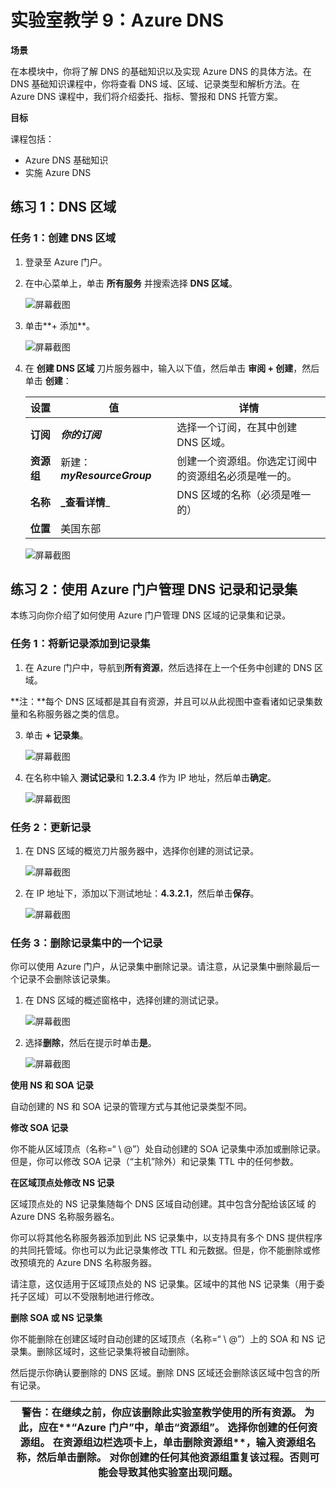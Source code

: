 ﻿---
lab:
    title: '实验室教学 9：Azure DNS'
    module: '模块 2 - 实施平台保护'
---

# 实验室教学 9：Azure DNS


**场景**

在本模块中，你将了解 DNS 的基础知识以及实现 Azure DNS 的具体方法。在 DNS 基础知识课程中，你将查看 DNS 域、区域、记录类型和解析方法。在 Azure DNS 课程中，我们将介绍委托、指标、警报和 DNS 托管方案。 

**目标**

课程包括：

 * Azure DNS 基础知识
 * 实施 Azure DNS



## 练习 1：DNS 区域

### 任务 1：创建 DNS 区域

1.  登录至 Azure 门户。
2.  在中心菜单上，单击 **所有服务** 并搜索选择 **DNS 区域**。

     ![屏幕截图](../Media/Module-2/2c8b996d-d6b5-4cfa-9832-55b2479aa5fe.png)

1. 单击**+ 添加**。

     ![屏幕截图](../Media/Module-2/cb81d587-ad5d-45b7-a251-a6743fbf5a8b.png)

4.  在 **创建 DNS 区域** 刀片服务器中，输入以下值，然后单击 **审阅 + 创建**，然后单击 **创建**：

     | **设置** | **值** | **详情** |
     |------|---|---|
     |**订阅**|_**你的订阅**_|选择一个订阅，在其中创建 DNS 区域。|
     |**资源组**|新建：**_myResourceGroup_**|创建一个资源组。你选定订阅中的资源组名必须是唯一的。 
     |**名称**|**_查看详情**_|DNS 区域的名称（必须是唯一的） |
     |**位置**|美国东部||

     ![屏幕截图](../Media/Module-2/8a6454d2-1b27-4f54-91e8-69c764406c78.png)

## 练习 2：使用 Azure 门户管理 DNS 记录和记录集


本练习向你介绍了如何使用 Azure 门户管理 DNS 区域的记录集和记录。


### 任务 1：将新记录添加到记录集

1.  在 Azure 门户中，导航到**所有资源**，然后选择在上一个任务中创建的 DNS 区域。

**注：**每个 DNS 区域都是其自有资源，并且可以从此视图中查看诸如记录集数量和名称服务器之类的信息。 

 
3.  单击 **+ 记录集**。
 
     ![屏幕截图](../Media/Module-2/51a2fd36-c2df-468d-91f7-9eb0791dd7ba.png)

4.  在名称中输入 **测试记录**和 **1.2.3.4** 作为 IP 地址，然后单击**确定**。

     ![屏幕截图](../Media/Module-2/6e491490-0b00-4dda-b0e3-28a3f1784171.png)

### 任务 2：更新记录

1.  在 DNS 区域的概览刀片服务器中，选择你创建的测试记录。

      ![屏幕截图](../Media/Module-2/8c10684e-05bf-46dd-9d85-599bcd4cb54b.png)
 
2.  在 IP 地址下，添加以下测试地址：**4.3.2.1**，然后单击**保存**。

     ![屏幕截图](../Media/Module-2/cf207752-7e3b-4b88-9514-c272d5cdd971.png)
 
### 任务 3：删除记录集中的一个记录


你可以使用 Azure 门户，从记录集中删除记录。请注意，从记录集中删除最后一个记录不会删除该记录集。


1.  在 DNS 区域的概述窗格中，选择创建的测试记录。

     ![屏幕截图](../Media/Module-2/8c10684e-05bf-46dd-9d85-599bcd4cb54b.png)

2.  选择**删除**，然后在提示时单击**是**。

      ![屏幕截图](../Media/Module-2/e841dc4f-440d-4244-a3a8-386d10c65dec.png)
 

**使用 NS 和 SOA 记录**

自动创建的 NS 和 SOA 记录的管理方式与其他记录类型不同。

**修改 SOA 记录**

你不能从区域顶点（名称=“ \ @”）处自动创建的 SOA 记录集中添加或删除记录。但是，你可以修改 SOA 记录（“主机”除外）和记录集 TTL 中的任何参数。

**在区域顶点处修改 NS 记录**

区域顶点处的 NS 记录集随每个 DNS 区域自动创建。其中包含分配给该区域 的Azure DNS 名称服务器名。

你可以将其他名称服务器添加到此 NS 记录集中，以支持具有多个 DNS 提供程序的共同托管域。你也可以为此记录集修改 TTL 和元数据。但是，你不能删除或修改预填充的 Azure DNS 名称服务器。

请注意，这仅适用于区域顶点处的 NS 记录集。区域中的其他 NS 记录集（用于委托子区域）可以不受限制地进行修改。

**删除 SOA 或 NS 记录集**

你不能删除在创建区域时自动创建的区域顶点（名称=“ \ @”）上的 SOA 和 NS 记录集。删除区域时，这些记录集将被自动删除。


然后提示你确认要删除的 DNS 区域。删除 DNS 区域还会删除该区域中包含的所有记录。


| 警告：在继续之前，你应该删除此实验室教学使用的所有资源。  为此，应在**“Azure 门户”**中，单击**“资源组”**。  选择你创建的任何资源组。  在资源组边栏选项卡上，单击**删除资源组**，输入资源组名称，然后单击**删除**。  对你创建的任何其他资源组重复该过程。**否则可能会导致其他实验室出现问题。** |
| --- |
